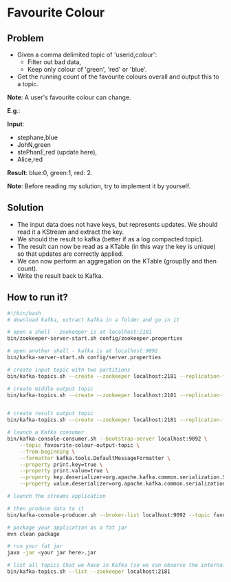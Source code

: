 # Favourite Colour

## Problem

- Given a comma delimited topic of 'userid,colour':
  - Filter out bad data,
  - Keep only colour of 'green', 'red' or 'blue'.
- Get the running count of the favourite colours overall and output this to a topic. 

**Note**: A user's favourite colour can change.

**E.g**.:

**Input**:

- stephane,blue
- JohN,green
- stePhanE,red (update here),
- Alice,red

**Result**: blue:0, green:1, red: 2.

**Note**: Before reading my solution, try to implement it by yourself.

## Solution

- The input data does not have keys, but represents updates. We should read it a KStream and extract the key.
- We should the result to kafka (better if as a log compacted topic).
- The result can now be read as a KTable (in this way the key is unique) so that updates are correctly applied.
- We can now perform an aggregation on the KTable (groupBy and then count).
- Write the result back to Kafka.

## How to run it?

```bash
#!/bin/bash
# download kafka, extract kafka in a folder and go in it

# open a shell - zookeeper is at localhost:2181
bin/zookeeper-server-start.sh config/zookeeper.properties

# open another shell - kafka is at localhost:9092
bin/kafka-server-start.sh config/server.properties

# create input topic with two partitions
bin/kafka-topics.sh --create --zookeeper localhost:2181 --replication-factor 1 --partitions 2 --topic favourite-colour-input-topic

# create middle output topic
bin/kafka-topics.sh --create --zookeeper localhost:2181 --replication-factor 1 --partitions 2 --topic mid-favourite-colour-output-topic --config cleanup.policy=compact


# create result output topic
bin/kafka-topics.sh --create --zookeeper localhost:2181 --replication-factor 1 --partitions 2 --topic favourite-colour-output-topic --config cleanup.policy=compact

# launch a Kafka consumer
bin/kafka-console-consumer.sh --bootstrap-server localhost:9092 \
    --topic favourite-colour-output-topic \
    --from-beginning \
    --formatter kafka.tools.DefaultMessageFormatter \
    --property print.key=true \
    --property print.value=true \
    --property key.deserializer=org.apache.kafka.common.serialization.StringDeserializer \
    --property value.deserializer=org.apache.kafka.common.serialization.LongDeserializer

# launch the streams application

# then produce data to it
bin/kafka-console-producer.sh --broker-list localhost:9092 --topic favourite-colour-input-topic

# package your application as a fat jar
mvn clean package

# run your fat jar
java -jar <your jar here>.jar

# list all topics that we have in Kafka (so we can observe the internal topics)
bin/kafka-topics.sh --list --zookeeper localhost:2181

```

## 